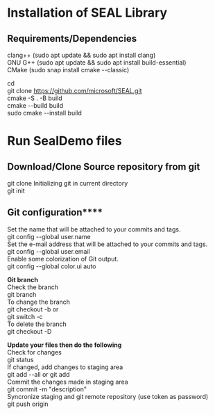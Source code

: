 # Installation of SEAL Library <br />
## Requirements/Dependencies <br />
  clang++ (sudo apt update && sudo apt install clang)<br />
  GNU G++ (sudo apt update && sudo apt install build-essential)<br />
  CMake (sudo snap install cmake --classic)<br />

cd <br />
git clone https://github.com/microsoft/SEAL.git <br />
cmake -S . -B build <br />
cmake --build build <br />
sudo cmake --install build <br />

# Run SealDemo files <br />

## Download/Clone Source repository from git <br />
git clone <git repository url>
Initializing git in current directory <br />
git init <br />
  
## Git configuration**** <br />
Set the name that will be attached to your commits and tags. <br />
  git config --global user.name <user name> <br />
Set the e-mail address that will be attached to your commits and tags. <br />
  git config --global user.email <email id> <br />
Enable some colorization of Git output. <br />
  git config --global color.ui auto <br />

****Git branch**** <br />
Check the branch <br />
  git branch <br />
To change the branch <br />
  git checkout -b <branch name> or <br />
  git switch -c <new branch> <br />
To delete the branch <br />
  git checkout -D <branch name> <br />

****Update your files then do the following**** <br />
Check for changes <br />
  git status <br />
If changed, add changes to staging area <br />
  git add --all or git add <file name> <br />
Commit the changes made in staging area <br />
  git commit -m "description" <br />
Syncronize staging and git remote repository (use token as password) <br />
  git push origin <branch name> <br />
  
